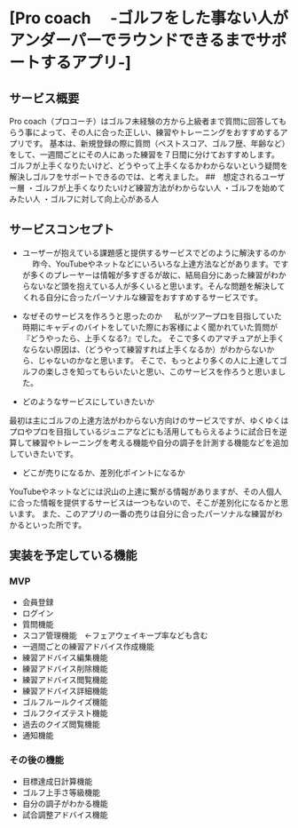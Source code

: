 # [Pro coach 　-ゴルフをした事ない人がアンダーパーでラウンドできるまでサポートするアプリ-]

## サービス概要


Pro coach（プロコーチ）はゴルフ未経験の方から上級者まで質問に回答してもらう事によって、その人に合った正しい、練習やトレーニングをおすすめするアプリです。
基本は、新規登録の際に質問（ベストスコア、ゴルフ歴、年齢など）をして、一週間ごとにその人にあった練習を７日間に分けておすすめします。
ゴルフが上手くなりたいけど、どうやって上手くなるかわからないという疑問を解決しゴルフをサポートできるのでは、と考えました。
##　想定されるユーザー層
・ゴルフが上手くなりたいけど練習方法がわからない人
・ゴルフを始めてみたい人
・ゴルフに対して向上心がある人


## サービスコンセプト
* ユーザーが抱えている課題感と提供するサービスでどのように解決するのか
　
昨今、YouTubeやネットなどにいろいろな上達方法などがあります。ですが多くのプレーヤーは情報が多すぎるが故に、結局自分にあった練習がわからないなど頭を抱えている人が多くいると思います。そんな問題を解決してくれる自分に合ったパーソナルな練習をおすすめするサービスです。
　
* なぜそのサービスを作ろうと思ったのか
　
私がツアープロを目指していた時期にキャディのバイトをしていた際にお客様によく聞かれていた質問が『どうやったら、上手くなる?』でした。
そこで多くのアマチュアが上手くならない原因は、（どうやって練習すれば上手くなるか）がわからないから、じゃないのかなと思います。
そこで、もっとより多くの人に上達してゴルフの楽しさを知ってもらいたいと思い、このサービスを作ろうと思いました。

* どのようなサービスにしていきたいか

最初は主にゴルフの上達方法がわからない方向けのサービスですが、ゆくゆくはプロやプロを目指しているジュニアなどにも活用してもらえるように試合日を逆算して練習やトレーニングを考える機能や自分の調子を計測する機能などを追加していきたいです。

* どこが売りになるか、差別化ポイントになるか

YouTubeやネットなどには沢山の上達に繋がる情報がありますが、その人個人に合った情報を提供するサービスは一つもないので、そこが差別化になるかと思います。
また、このアプリの一番の売りは自分に合ったパーソナルな練習がわかるといった所です。

## 実装を予定している機能
### MVP
* 会員登録
* ログイン
* 質問機能
* スコア管理機能　←フェアウェイキープ率なども含む
* 一週間ごとの練習アドバイス作成機能
* 練習アドバイス編集機能
* 練習アドバイス削除機能
* 練習アドバイス閲覧機能
* 練習アドバイス詳細機能
* ゴルフルールクイズ機能
* ゴルフクイズテスト機能
* 過去のクイズ閲覧機能
* 通知機能

### その後の機能
* 目標達成日計算機能
* ゴルフ上手さ等級機能
* 自分の調子がわかる機能
* 試合調整アドバイス機能
